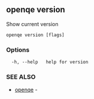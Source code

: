 ## openqe version

Show current version

```
openqe version [flags]
```

### Options

```
  -h, --help   help for version
```

### SEE ALSO

* [openqe](openqe.md)	 - 

